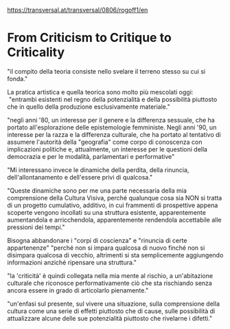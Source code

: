 
https://transversal.at/transversal/0806/rogoff1/en
# From Criticism to Critique to Criticality

"il compito della teoria consiste nello svelare il terreno stesso su cui si fonda."

La pratica artistica e quella teorica sono molto più mescolati oggi:  "entrambi esistenti nel regno della potenzialità e della possibilità piuttosto che in quello della produzione esclusivamente materiale."

"negli anni '80, un interesse per il genere e la differenza sessuale, che ha portato all'esplorazione delle epistemologie femministe. Negli anni '90, un interesse per la razza e la differenza culturale, che ha portato al tentativo di assumere l'autorità della "geografia" come corpo di conoscenza con implicazioni politiche e, attualmente, un interesse per le questioni della democrazia e per le modalità, parlamentari e performative"

"Mi interessano invece le dinamiche della perdita, della rinuncia, dell'allontanamento e dell'essere privi di qualcosa."

"Queste dinamiche sono per me una parte necessaria della mia comprensione della Cultura Visiva, perché qualunque cosa sia NON si tratta di un progetto cumulativo, additivo, in cui frammenti di prospettive appena scoperte vengono incollati su una struttura esistente, apparentemente aumentandola e arricchendola, apparentemente rendendola accettabile alle pressioni dei tempi."

Bisogna abbandonare i "corpi di coscienza" e "rinuncia di certe appartenenze"
"perché non si impara qualcosa di nuovo finché non si disimpara qualcosa di vecchio, altrimenti si sta semplicemente aggiungendo informazioni anziché ripensare una struttura."

"la 'criticità' è quindi collegata nella mia mente al rischio, a un'abitazione culturale che riconosce performativamente ciò che sta rischiando senza ancora essere in grado di articolarlo pienamente."

"un'enfasi sul presente, sul vivere una situazione, sulla comprensione della cultura come una serie di effetti piuttosto che di cause, sulle possibilità di attualizzare alcune delle sue potenzialità piuttosto che rivelarne i difetti."
